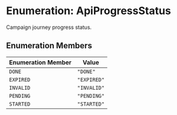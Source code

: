 # Enumeration: ApiProgressStatus

Campaign journey progress status.

## Enumeration Members

| Enumeration Member | Value       |
| ------------------ | ----------- |
| `DONE`             | `"DONE"`    |
| `EXPIRED`          | `"EXPIRED"` |
| `INVALID`          | `"INVALID"` |
| `PENDING`          | `"PENDING"` |
| `STARTED`          | `"STARTED"` |
